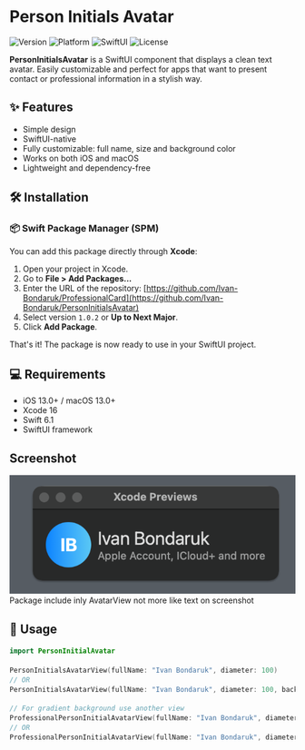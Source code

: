 # Person Initials Avatar

![Version](https://img.shields.io/badge/version-1.0.2-blue)
![Platform](https://img.shields.io/badge/platform-iOS%20%7C%20macOS-lightgrey)
![SwiftUI](https://img.shields.io/badge/SwiftUI-Compatible-brightgreen)
![License](https://img.shields.io/badge/license-MIT-green)

**PersonInitialsAvatar** is a SwiftUI component that displays a clean text avatar. Easily customizable and perfect for apps that want to present contact or professional information in a stylish way.

## ✨ Features

- Simple design
- SwiftUI-native
- Fully customizable: full name, size and background color
- Works on both iOS and macOS
- Lightweight and dependency-free

## 🛠 Installation

### 📦 Swift Package Manager (SPM)

You can add this package directly through **Xcode**:

1. Open your project in Xcode.
2. Go to **File > Add Packages...**
3. Enter the URL of the repository: [https://github.com/Ivan-Bondaruk/ProfessionalCard](https://github.com/Ivan-Bondaruk/PersonInitialsAvatar)
4. Select version `1.0.2` or **Up to Next Major**.
5. Click **Add Package**.

That's it! The package is now ready to use in your SwiftUI project.

## 💻 Requirements

- iOS 13.0+ / macOS 13.0+
- Xcode 16
- Swift 6.1
- SwiftUI framework

## Screenshot
![Screenshot](Images/PersonAvatarGradient.png)
Package include inly AvatarView not more like text on screenshot
## 🧩 Usage

```swift
import PersonInitialAvatar

PersonInitialsAvatarView(fullName: "Ivan Bondaruk", diameter: 100)
// OR
PersonInitialsAvatarView(fullName: "Ivan Bondaruk", diameter: 100, backgroundColor: .secondary)

// For gradient background use another view
ProfessionalPersonInitialAvatarView(fullName: "Ivan Bondaruk", diameter: 100, gradientColors: [.purple, .secondary])
// OR
ProfessionalPersonInitialAvatarView(fullName: "Ivan Bondaruk", diameter: 100)

